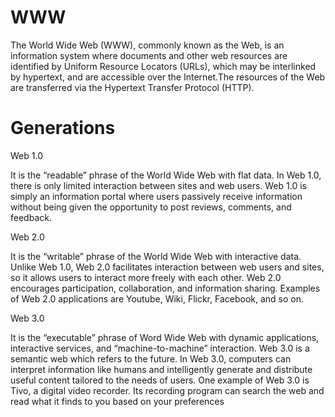 # WWW
The World Wide Web (WWW), commonly known as the Web, is an information system where documents and other web resources are identified by Uniform Resource Locators (URLs), which may be interlinked by hypertext, and are accessible over the Internet.The resources of the Web are transferred via the Hypertext Transfer Protocol (HTTP).

# Generations

Web 1.0

It is the “readable” phrase of the World Wide Web with flat data. In Web 1.0, there is only limited interaction between sites and web users. Web 1.0 is simply an information portal where users passively receive information without being given the opportunity to post reviews, comments, and feedback.

Web 2.0

It is the “writable” phrase of the World Wide Web with interactive data. Unlike Web 1.0, Web 2.0 facilitates interaction between web users and sites, so it allows users to interact more freely with each other. Web 2.0 encourages participation, collaboration, and information sharing. Examples of Web 2.0 applications are Youtube, Wiki, Flickr, Facebook, and so on.

Web 3.0

It is the “executable” phrase of Word Wide Web with dynamic applications, interactive services, and “machine-to-machine” interaction. Web 3.0 is a semantic web which refers to the future. In Web 3.0, computers can interpret information like humans and intelligently generate and distribute useful content tailored to the needs of users. One example of Web 3.0 is Tivo, a digital video recorder. Its recording program can search the web and read what it finds to you based on your preferences
